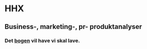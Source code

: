 
# HHX

## Business-, marketing-, pr- produktanalyser
### Det [bogen](https://erhvervsinformatik.systime.dk/index.php) vil have vi skal lave.
